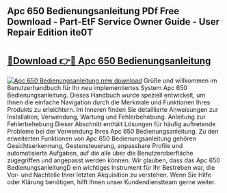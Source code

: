 ## Apc 650 Bedienungsanleitung PDf Free Download - Part-EtF Service Owner Guide - User Repair Edition ite0T

# <h2><a href="http://df2o6xd.blite.top/?on=Apc+650+Bedienungsanleitung">🔗Download 👉🔴 Apc 650 Bedienungsanleitung</a></h2>

[![Apc 650 Bedienungsanleitung new download](https://i.imgur.com/lujVjoI.png)](http://df2o6xd.blite.top/?on=Apc+650+Bedienungsanleitung)
Grüße und willkommen im Benutzerhandbuch für Ihr neu implementiertes System Apc 650 Bedienungsanleitung. Dieses Handbuch wurde speziell entwickelt, um Ihnen die einfache Navigation durch die Merkmale und Funktionen Ihres Produkts zu erleichtern. Im Inneren finden Sie detaillierte Anweisungen zur Installation, Verwendung, Wartung und Fehlerbehebung. Anleitung zur Fehlerbehebung Dieser Abschnitt enthält Lösungen für häufig auftretende Probleme bei der Verwendung Ihres Apc 650 Bedienungsanleitung. Zu den erweiterten Funktionen von Apc 650 Bedienungsanleitung gehören Gesichtserkennung, Gestensteuerung, anpassbare Profile und automatisierte Aufgaben, auf die alle über die Benutzeroberfläche zugegriffen und angepasst werden können. Wir glauben, dass das Apc 650 BedienungsanleitungD ein wichtiges Instrument für Ihr Bestreben war, die Vor- und Nachteile Ihrer letzten Akquisition zu verstehen. Wenn Sie Hilfe oder Klärung benötigen, hilft Ihnen unser Kundendienstteam gerne weiter.
